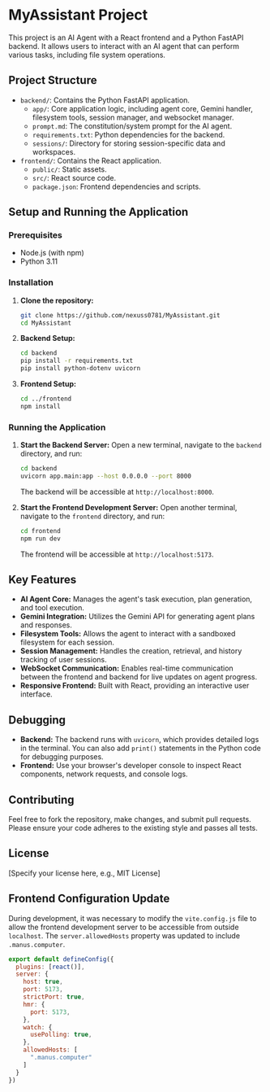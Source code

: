 # MyAssistant Project

This project is an AI Agent with a React frontend and a Python FastAPI backend. It allows users to interact with an AI agent that can perform various tasks, including file system operations.

## Project Structure

- `backend/`: Contains the Python FastAPI application.
  - `app/`: Core application logic, including agent core, Gemini handler, filesystem tools, session manager, and websocket manager.
  - `prompt.md`: The constitution/system prompt for the AI agent.
  - `requirements.txt`: Python dependencies for the backend.
  - `sessions/`: Directory for storing session-specific data and workspaces.
- `frontend/`: Contains the React application.
  - `public/`: Static assets.
  - `src/`: React source code.
  - `package.json`: Frontend dependencies and scripts.

## Setup and Running the Application

### Prerequisites

- Node.js (with npm)
- Python 3.11

### Installation

1.  **Clone the repository:**
    ```bash
    git clone https://github.com/nexuss0781/MyAssistant.git
    cd MyAssistant
    ```

2.  **Backend Setup:**
    ```bash
    cd backend
    pip install -r requirements.txt
    pip install python-dotenv uvicorn
    ```

3.  **Frontend Setup:**
    ```bash
    cd ../frontend
    npm install
    ```

### Running the Application

1.  **Start the Backend Server:**
    Open a new terminal, navigate to the `backend` directory, and run:
    ```bash
    cd backend
    uvicorn app.main:app --host 0.0.0.0 --port 8000
    ```
    The backend will be accessible at `http://localhost:8000`.

2.  **Start the Frontend Development Server:**
    Open another terminal, navigate to the `frontend` directory, and run:
    ```bash
    cd frontend
    npm run dev
    ```
    The frontend will be accessible at `http://localhost:5173`.

## Key Features

-   **AI Agent Core:** Manages the agent's task execution, plan generation, and tool execution.
-   **Gemini Integration:** Utilizes the Gemini API for generating agent plans and responses.
-   **Filesystem Tools:** Allows the agent to interact with a sandboxed filesystem for each session.
-   **Session Management:** Handles the creation, retrieval, and history tracking of user sessions.
-   **WebSocket Communication:** Enables real-time communication between the frontend and backend for live updates on agent progress.
-   **Responsive Frontend:** Built with React, providing an interactive user interface.

## Debugging

-   **Backend:** The backend runs with `uvicorn`, which provides detailed logs in the terminal. You can also add `print()` statements in the Python code for debugging purposes.
-   **Frontend:** Use your browser's developer console to inspect React components, network requests, and console logs.

## Contributing

Feel free to fork the repository, make changes, and submit pull requests. Please ensure your code adheres to the existing style and passes all tests.

## License

[Specify your license here, e.g., MIT License]



## Frontend Configuration Update

During development, it was necessary to modify the `vite.config.js` file to allow the frontend development server to be accessible from outside `localhost`. The `server.allowedHosts` property was updated to include `.manus.computer`.

```javascript
export default defineConfig({
  plugins: [react()],
  server: {
    host: true,
    port: 5173,
    strictPort: true,
    hmr: {
      port: 5173,
    },
    watch: {
      usePolling: true,
    },
    allowedHosts: [
      ".manus.computer"
    ]
  }
})
```


